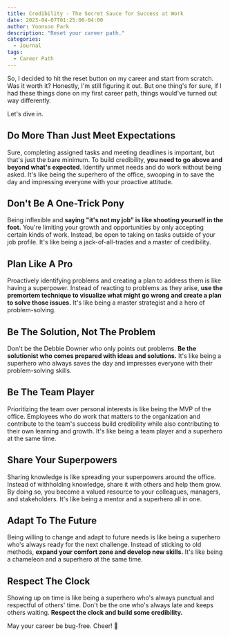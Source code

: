 ```yaml
---
title: Credibility - The Secret Sauce for Success at Work
date: 2023-04-07T01:25:00-04:00
author: Yoonsoo Park
description: "Reset your career path."
categories:
  - Journal
tags:
  - Career Path
---
```


So, I decided to hit the reset button on my career and start from scratch. Was it worth it? Honestly, I'm still figuring it out. But one thing's for sure, if I had these things done on my first career path, things would've turned out way differently.

Let's dive in.

## Do More Than Just Meet Expectations

Sure, completing assigned tasks and meeting deadlines is important, but that's just the bare minimum. To build credibility, __you need to go above and beyond what's expected__. Identify unmet needs and do work without being asked. It's like being the superhero of the office, swooping in to save the day and impressing everyone with your proactive attitude.

## Don't Be A One-Trick Pony

Being inflexible and __saying "it's not my job" is like shooting yourself in the foot.__ You're limiting your growth and opportunities by only accepting certain kinds of work. Instead, be open to taking on tasks outside of your job profile. It's like being a jack-of-all-trades and a master of credibility.

## Plan Like A Pro

Proactively identifying problems and creating a plan to address them is like having a superpower. Instead of reacting to problems as they arise, __use the premortem technique to visualize what might go wrong and create a plan to solve those issues.__ It's like being a master strategist and a hero of problem-solving.

## Be The Solution, Not The Problem

Don't be the Debbie Downer who only points out problems. __Be the solutionist who comes prepared with ideas and solutions.__ It's like being a superhero who always saves the day and impresses everyone with their problem-solving skills.

## Be The Team Player

Prioritizing the team over personal interests is like being the MVP of the office. Employees who do work that matters to the organization and contribute to the team's success build credibility while also contributing to their own learning and growth. It's like being a team player and a superhero at the same time.

## Share Your Superpowers

Sharing knowledge is like spreading your superpowers around the office. Instead of withholding knowledge, share it with others and help them grow. By doing so, you become a valued resource to your colleagues, managers, and stakeholders. It's like being a mentor and a superhero all in one.

## Adapt To The Future

Being willing to change and adapt to future needs is like being a superhero who's always ready for the next challenge. Instead of sticking to old methods, __expand your comfort zone and develop new skills.__ It's like being a chameleon and a superhero at the same time.

## Respect The Clock

Showing up on time is like being a superhero who's always punctual and respectful of others' time. Don't be the one who's always late and keeps others waiting. __Respect the clock and build some credibility.__

May your career be bug-free.
Cheer! 🍺
